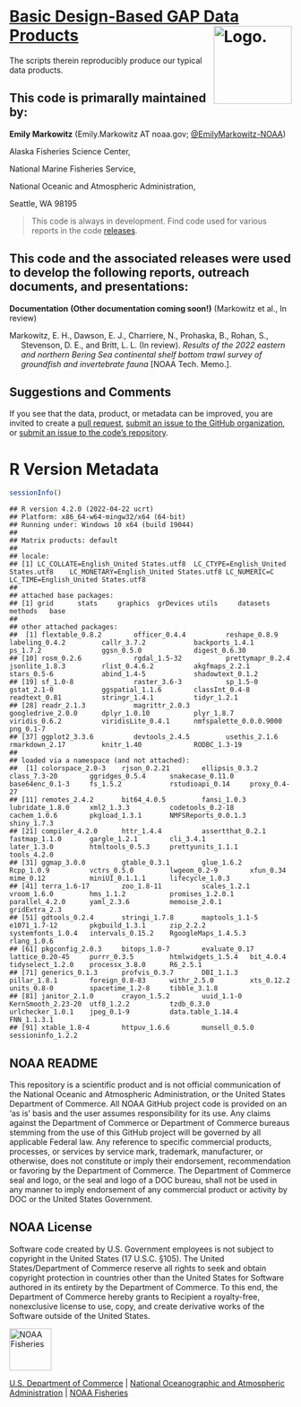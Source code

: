 <!-- README.md is generated from README.Rmd. Please edit that file -->

# [Basic Design-Based GAP Data Products](https://github.com/EmilyMarkowitz-NOAA/gap_bs_data_report) <img src="https://avatars.githubusercontent.com/u/91760178?s=96&amp;v=4" alt="Logo." align="right" width="139" height="139"/>

The scripts therein reproducibly produce our typical data products.

## This code is primarally maintained by:

**Emily Markowitz** (Emily.Markowitz AT noaa.gov;
[@EmilyMarkowitz-NOAA](https://github.com/EmilyMarkowitz-NOAA))

Alaska Fisheries Science Center,

National Marine Fisheries Service,

National Oceanic and Atmospheric Administration,

Seattle, WA 98195

> This code is always in development. Find code used for various reports
> in the code
> [releases](https://github.com/EmilyMarkowitz-NOAA/gap_bs_data_report/releases).

## This code and the associated releases were used to develop the following reports, outreach documents, and presentations:

<!-- Use .bib file to cite reports in subsection titles -->

**Documentation** **(Other documentation coming soon!)** (Markowitz et
al., In review)

<div id="refs" class="references csl-bib-body hanging-indent"
line-spacing="2">

<div id="ref-2022NEBS2022" class="csl-entry">

Markowitz, E. H., Dawson, E. J., Charriere, N., Prohaska, B., Rohan, S.,
Stevenson, D. E., and Britt, L. L. (In review). *Results of the 2022
eastern and northern Bering Sea continental shelf bottom trawl survey of
groundfish and invertebrate fauna* \[NOAA Tech. Memo.\].

</div>

</div>

## Suggestions and Comments

If you see that the data, product, or metadata can be improved, you are
invited to create a [pull
request](https://github.com/EmilyMarkowitz-NOAA/gap_bs_data_report/pulls),
[submit an issue to the GitHub
organization](https://github.com/afsc-gap-products/data-requests/issues),
or [submit an issue to the code’s
repository](https://github.com/EmilyMarkowitz-NOAA/gap_bs_data_report/issues).

# R Version Metadata

``` r
sessionInfo()
```

    ## R version 4.2.0 (2022-04-22 ucrt)
    ## Platform: x86_64-w64-mingw32/x64 (64-bit)
    ## Running under: Windows 10 x64 (build 19044)
    ## 
    ## Matrix products: default
    ## 
    ## locale:
    ## [1] LC_COLLATE=English_United States.utf8  LC_CTYPE=English_United States.utf8    LC_MONETARY=English_United States.utf8 LC_NUMERIC=C                           LC_TIME=English_United States.utf8    
    ## 
    ## attached base packages:
    ## [1] grid      stats     graphics  grDevices utils     datasets  methods   base     
    ## 
    ## other attached packages:
    ##  [1] flextable_0.8.2        officer_0.4.4          reshape_0.8.9          labeling_0.4.2         callr_3.7.2            backports_1.4.1        ps_1.7.2               ggsn_0.5.0             digest_0.6.30         
    ## [10] rosm_0.2.6             rgdal_1.5-32           prettymapr_0.2.4       jsonlite_1.8.3         rlist_0.4.6.2          akgfmaps_2.2.1         stars_0.5-6            abind_1.4-5            shadowtext_0.1.2      
    ## [19] sf_1.0-8               raster_3.6-3           sp_1.5-0               gstat_2.1-0            ggspatial_1.1.6        classInt_0.4-8         readtext_0.81          stringr_1.4.1          tidyr_1.2.1           
    ## [28] readr_2.1.3            magrittr_2.0.3         googledrive_2.0.0      dplyr_1.0.10           plyr_1.8.7             viridis_0.6.2          viridisLite_0.4.1      nmfspalette_0.0.0.9000 png_0.1-7             
    ## [37] ggplot2_3.3.6          devtools_2.4.5         usethis_2.1.6          rmarkdown_2.17         knitr_1.40             RODBC_1.3-19          
    ## 
    ## loaded via a namespace (and not attached):
    ##  [1] colorspace_2.0-3    rjson_0.2.21        ellipsis_0.3.2      class_7.3-20        ggridges_0.5.4      snakecase_0.11.0    base64enc_0.1-3     fs_1.5.2            rstudioapi_0.14     proxy_0.4-27       
    ## [11] remotes_2.4.2       bit64_4.0.5         fansi_1.0.3         lubridate_1.8.0     xml2_1.3.3          codetools_0.2-18    cachem_1.0.6        pkgload_1.3.1       NMFSReports_0.0.1.3 shiny_1.7.3        
    ## [21] compiler_4.2.0      httr_1.4.4          assertthat_0.2.1    fastmap_1.1.0       gargle_1.2.1        cli_3.4.1           later_1.3.0         htmltools_0.5.3     prettyunits_1.1.1   tools_4.2.0        
    ## [31] ggmap_3.0.0         gtable_0.3.1        glue_1.6.2          Rcpp_1.0.9          vctrs_0.5.0         lwgeom_0.2-9        xfun_0.34           mime_0.12           miniUI_0.1.1.1      lifecycle_1.0.3    
    ## [41] terra_1.6-17        zoo_1.8-11          scales_1.2.1        vroom_1.6.0         hms_1.1.2           promises_1.2.0.1    parallel_4.2.0      yaml_2.3.6          memoise_2.0.1       gridExtra_2.3      
    ## [51] gdtools_0.2.4       stringi_1.7.8       maptools_1.1-5      e1071_1.7-12        pkgbuild_1.3.1      zip_2.2.2           systemfonts_1.0.4   intervals_0.15.2    RgoogleMaps_1.4.5.3 rlang_1.0.6        
    ## [61] pkgconfig_2.0.3     bitops_1.0-7        evaluate_0.17       lattice_0.20-45     purrr_0.3.5         htmlwidgets_1.5.4   bit_4.0.4           tidyselect_1.2.0    processx_3.8.0      R6_2.5.1           
    ## [71] generics_0.1.3      profvis_0.3.7       DBI_1.1.3           pillar_1.8.1        foreign_0.8-83      withr_2.5.0         xts_0.12.2          units_0.8-0         spacetime_1.2-8     tibble_3.1.8       
    ## [81] janitor_2.1.0       crayon_1.5.2        uuid_1.1-0          KernSmooth_2.23-20  utf8_1.2.2          tzdb_0.3.0          urlchecker_1.0.1    jpeg_0.1-9          data.table_1.14.4   FNN_1.1.3.1        
    ## [91] xtable_1.8-4        httpuv_1.6.6        munsell_0.5.0       sessioninfo_1.2.2

## NOAA README

This repository is a scientific product and is not official
communication of the National Oceanic and Atmospheric Administration, or
the United States Department of Commerce. All NOAA GitHub project code
is provided on an ‘as is’ basis and the user assumes responsibility for
its use. Any claims against the Department of Commerce or Department of
Commerce bureaus stemming from the use of this GitHub project will be
governed by all applicable Federal law. Any reference to specific
commercial products, processes, or services by service mark, trademark,
manufacturer, or otherwise, does not constitute or imply their
endorsement, recommendation or favoring by the Department of Commerce.
The Department of Commerce seal and logo, or the seal and logo of a DOC
bureau, shall not be used in any manner to imply endorsement of any
commercial product or activity by DOC or the United States Government.

## NOAA License

Software code created by U.S. Government employees is not subject to
copyright in the United States (17 U.S.C. §105). The United
States/Department of Commerce reserve all rights to seek and obtain
copyright protection in countries other than the United States for
Software authored in its entirety by the Department of Commerce. To this
end, the Department of Commerce hereby grants to Recipient a
royalty-free, nonexclusive license to use, copy, and create derivative
works of the Software outside of the United States.

<img src="https://raw.githubusercontent.com/nmfs-general-modeling-tools/nmfspalette/main/man/figures/noaa-fisheries-rgb-2line-horizontal-small.png" alt="NOAA Fisheries" height="75"/>

[U.S. Department of Commerce](https://www.commerce.gov/) \| [National
Oceanographic and Atmospheric Administration](https://www.noaa.gov) \|
[NOAA Fisheries](https://www.fisheries.noaa.gov/)
